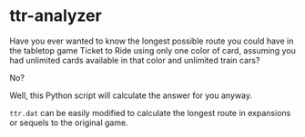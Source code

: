 # ttr-analyzer
Have you ever wanted to know the longest possible route you could have in the tabletop game Ticket to Ride using only
one color of card, assuming you had unlimited cards available in that color and unlimited train cars?

No?

Well, this Python script will calculate the answer for you anyway.

`ttr.dat` can be easily modified to calculate the longest route in expansions or sequels to the original game.

